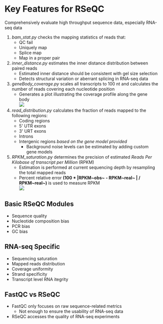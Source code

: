 # Key Features for RSeQC
Comprehensively evaluate high throughput sequence data, especially RNA-seq data

1. *bam_stat.py* checks the mapping statistics of reads that:
    * QC fail
	* Uniquely map
	* Splice map
	* Map in a proper pair
2. *inner_distance.py* estimates the inner distance distribution between paired reads
    * Estimated inner distance should be consistent with gel size selection
	* Detects structural variation or aberrant splicing in RNA-seq data
3. *geneBody_coverage.py* scales all transcripts to 100 nt and calculates the number of reads covering each nucleotide position
    * Generates a plot illustrating the coverage profile along the gene body  
![](https://cloud.githubusercontent.com/assets/11708268/15725008/bce81f50-2817-11e6-9b03-f205bde446f3.png)
4. *read_distribution.py* calculates the fraction of reads mapped to the following regions:
    * Coding regions
	* 5' UTR exons
	* 3' URT exons
	* Introns
	* Intergenic regions *based on the gene model provided*
	    + Background noise levels can be estimated by adding custom gene models
5. *RPKM_saturation.py* determines the precision of estimated *Reads Per Kilobase of transcript per Million* (RPKM)
    * Estimation is performed at current sequencing depth by resampling the total mapped reads
	* Percent relative error **(100 * |RPKM~obs~ - RPKM~real~ | / RPKM~real~)** is used to measure RPKM  
![](https://cloud.githubusercontent.com/assets/11708268/15725749/4ba206ae-281b-11e6-9065-8264178f0aad.png)

## Basic RSeQC Modules
* Sequence quality
* Nucleotide composition bias
* PCR bias
* GC bias

## RNA-seq Specific
* Sequencing saturation
* Mapped reads distribution
* Coverage uniformity
* Strand specificity
* Transcript level RNA itegrity

## FastQC vs RSeQC
* FastQC only focuses on raw sequence-related metrics
    + Not enough to ensure the usability of RNA-seq data
* RSeQC accesses the quality of RNA-seq experiments
